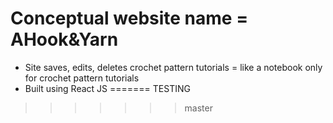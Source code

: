 # Conceptual website name = AHook&Yarn
+ Site saves, edits, deletes crochet pattern tutorials = like a notebook only for crochet pattern tutorials
+ Built using React JS
=======
TESTING
>>>>>>> master
